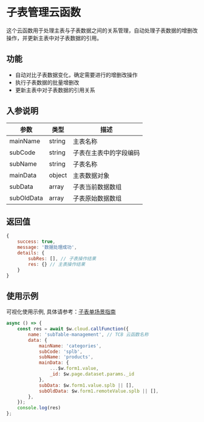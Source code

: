 # 子表管理云函数

这个云函数用于处理主表与子表数据之间的关系管理，自动处理子表数据的增删改操作，并更新主表中对子表数据的引用。

## 功能

* 自动对比子表数据变化，确定需要进行的增删改操作
* 执行子表数据的批量增删改
* 更新主表中对子表数据的引用关系

## 入参说明

| 参数 | 类型 | 描述 |
|------|------|------|
| mainName | string | 主表名称 |
| subCode | string | 子表在主表中的字段编码 |
| subName | string | 子表名称 |
| mainData | object | 主表数据对象 |
| subData | array | 子表当前数据数组 |
| subOldData | array | 子表原始数据数组 |

## 返回值

```javascript
{
    success: true,
    message: '数据处理成功',
    details: {
        subRes: [], // 子表操作结果
        res: {} // 主表操作结果
    }
}
```

## 使用示例

可视化使用示例, 具体请参考：[子表单场景指南](https://docs.cloudbase.net/lowcode/practices/database-guide/sub-table)

```js
async () => {
    const res = await $w.cloud.callFunction({
        name: 'subTable-management', // TCB 云函数名称
        data: {
            mainName: 'categories',
            subCode: 'splb',
            subName: 'products',
            mainData: {
                ...$w.form1.value,
                _id: $w.page.dataset.params._id
            },
            subData: $w.form1.value.splb || [],
            subOldData: $w.form1.remoteValue.splb || [],
        },
    });
    console.log(res)
};
```
